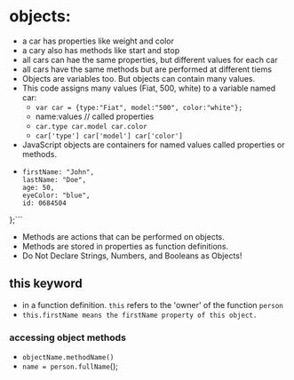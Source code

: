 # objects:
- a car has properties like weight and color
- a cary also has methods like start and stop
- all cars can hae the same properties, but different values for each car
- all cars have the same methods but are performed at different tiems
- Objects are variables too. But objects can contain many values.
- This code assigns many values (Fiat, 500, white) to a variable named car:
    - `var car = {type:"Fiat", model:"500", color:"white"};` 
    - name:values // called properties
    - `car.type car.model car.color`
    - `car['type'] car['model'] car['color']`
- JavaScript objects are containers for named values called properties or methods.
- ```var person = {
  firstName: "John",
  lastName: "Doe",
  age: 50,
  eyeColor: "blue",
  id: 0684504
};```

- Methods are actions that can be performed on objects.
- Methods are stored in properties as function definitions.
- Do Not Declare Strings, Numbers, and Booleans as Objects!


## this keyword
- in a function definition. `this` refers to the 'owner' of the function `person`
- `this.firstName means the firstName property of this object.`

### accessing object methods
- `objectName.methodName()`
- `name = person.fullName`();

